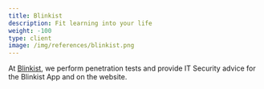 ```yaml
---
title: Blinkist 
description: Fit learning into your life
weight: -100
type: client
image: /img/references/blinkist.png
---
```


At [Blinkist](https://www.blinkist.com/de/), we perform penetration tests and provide IT Security advice for the Blinkist App and on the website.
